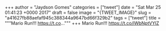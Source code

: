 
+++
author = "Jaydson Gomes"
categories = ["tweet"]
date = "Sat Mar 25 01:41:23 +0000 2017"
draft = false
image = "{TWEET_IMAGE}"
slug = "a41627fb88aefaf945c388344a9647bd66f329b2"
tags = ["tweet"]
title = """Mario Run!!! https://t.co..."""
+++
Mario Run!!! https://t.co/lWbNptVYlZ
